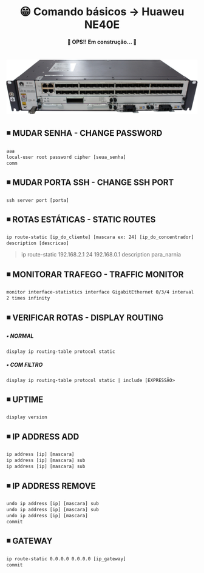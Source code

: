 <h1 align="center">😁 Comando básicos -> Huaweu NE40E</h1>

<h4 align="center">
  🚧 OPS!! Em construção... 🚧
</h4>

<h1 align="center">
  <img alt="ne40e" title="ne40e" src="../img/ne40e.png" />
</h1>

## ◾ MUDAR SENHA - CHANGE PASSWORD
```
aaa
local-user root password cipher [seua_senha]
comm
```

## ◾ MUDAR PORTA SSH - CHANGE SSH PORT
    ssh server port [porta]

## ◾ ROTAS ESTÁTICAS - STATIC ROUTES
    ip route-static [ip_do_cliente] [mascara ex: 24] [ip_do_concentrador] description [descricao]
  >ip route-static 192.168.2.1 24 192.168.0.1 description para_narnia

## ◾ MONITORAR TRAFEGO - TRAFFIC MONITOR
	monitor interface-statistics interface GigabitEthernet 0/3/4 interval 2 times infinity

## ◾  VERIFICAR ROTAS - DISPLAY ROUTING
  ##### ▪️ NORMAL
    display ip routing-table protocol static

  ##### ▪️ COM FILTRO
    display ip routing-table protocol static | include [EXPRESSÃO>

## ◾ UPTIME
    display version

## ◾ IP ADDRESS ADD
    ip address [ip] [mascara]
    ip address [ip] [mascara] sub
    ip address [ip] [mascara] sub

## ◾ IP ADDRESS REMOVE
    undo ip address [ip] [mascara] sub
    undo ip address [ip] [mascara] sub
    undo ip address [ip] [mascara]
    commit

## ◾ GATEWAY
    ip route-static 0.0.0.0 0.0.0.0 [ip_gateway]
    commit
